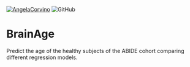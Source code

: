 
[![AngelaCorvino](https://circleci.com/gh/AngelaCorvino/BrainAge.svg?style=shield)](https://app.circleci.com/pipelines/github/AngelaCorvino/BrainAge?branch=main&filter=all)
![GitHub](https://img.shields.io/github/license/AngelaCorvino/BrainAge?style=shield)

# BrainAge
Predict the age of the healthy subjects of the ABIDE cohort comparing different regression models.
